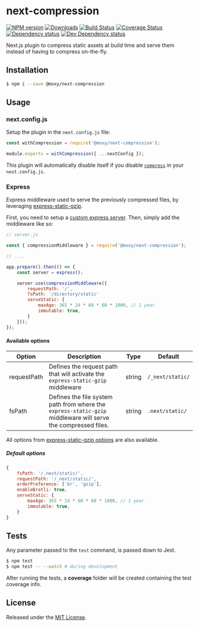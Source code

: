 # next-compression

[![NPM version][npm-image]][npm-url] [![Downloads][downloads-image]][npm-url] [![Build Status][travis-image]][travis-url] [![Coverage Status][codecov-image]][codecov-url] [![Dependency status][david-dm-image]][david-dm-url] [![Dev Dependency status][david-dm-dev-image]][david-dm-dev-url]

[npm-url]:https://npmjs.org/package/@moxy/next-compression
[downloads-image]:https://img.shields.io/npm/dm/@moxy/next-compression.svg
[npm-image]:https://img.shields.io/npm/v/@moxy/next-compression.svg
[travis-url]:https://travis-ci.org/moxystudio/next-compression
[travis-image]:http://img.shields.io/travis/moxystudio/next-compression/master.svg
[codecov-url]:https://codecov.io/gh/moxystudio/next-compression
[codecov-image]:https://img.shields.io/codecov/c/github/moxystudio/next-compression/master.svg
[david-dm-url]:https://david-dm.org/moxystudio/next-compression
[david-dm-image]:https://img.shields.io/david/moxystudio/next-compression.svg
[david-dm-dev-url]:https://david-dm.org/moxystudio/next-compression?type=dev
[david-dm-dev-image]:https://img.shields.io/david/dev/moxystudio/next-compression.svg

Next.js plugin to compress static assets at build time and serve them instead of having to compress on-the-fly.

## Installation

```sh
$ npm i --save @moxy/next-compression
```

## Usage

### next.config.js

Setup the plugin in the `next.config.js` file:

```js
const withCompression = require('@moxy/next-compression');

module.exports = withCompression({ ...nextConfig });
```

This plugin will automatically disable itself if you disable [`compress`](https://nextjs.org/docs#compression) in your `next.config.js`.

### Express

Express middleware used to serve the previously compressed files, by leveraging [express-static-gzip](https://www.npmjs.com/package/express-static-gzip).

First, you need to setup a [custom express server]( https://github.com/zeit/next.js/tree/master/examples/custom-server-express). Then, simply add the middleware like so:

```js
// server.js

const { compressionMiddleware } = require('@moxy/next-compression');

// ....

app.prepare().then(() => {
    const server = express();

    server.use(compressionMiddleware({
        requestPath: '/',
        fsPath: '/directory/static'
        serveStatic: {
            maxAge: 365 * 24 * 60 * 60 * 1000, // 1 year
            immutable: true,
        }
    }));
});

```

#### Available options

| Option | Description | Type | Default |
|  ---   |     ---     | ---  |   ---   |
| requestPath   | Defines the request path that will activate the `express-static-gzip` middleware  | string  | `/_next/static/` |
| fsPath   | Defines the file system path from where the `express-static-gzip` middleware will serve the compressed files. | string  | `.next/static/` |

All options from [express-static-gzip options](https://www.npmjs.com/package/express-static-gzip#available-options) are also available.

##### Default options

```js
{
    fsPath: '/.next/static/',
    requestPath: '/_next/static/',
    orderPreference: ['br', 'gzip'],
    enableBrotli: true,
    serveStatic: {
        maxAge: 365 * 24 * 60 * 60 * 1000, // 1 year
        immutable: true,
    }
}
```

## Tests

Any parameter passed to the `test` command, is passed down to Jest.

```sh
$ npm test
$ npm test -- --watch # during development
```

After running the tests, a **coverage** folder will be created containing the test coverage info.

## License

Released under the [MIT License](http://www.opensource.org/licenses/mit-license.php).
